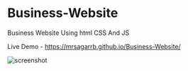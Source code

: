 # Business-Website
Business Website Using html CSS And JS

Live Demo - https://mrsagarrb.github.io/Business-Website/


![screenshot](https://user-images.githubusercontent.com/87903581/146648808-0ad32dcc-b397-42b9-ad1b-c0c4f4bb69e8.png)
